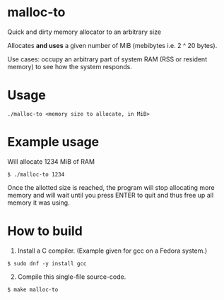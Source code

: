 # malloc-to
Quick and dirty memory allocator to an arbitrary size

Allocates **and uses** a given number of MiB (mebibytes i.e. 2 ^ 20 bytes).

Use cases: occupy an arbitrary part of system RAM (RSS or resident memory) to see how the system responds.


# Usage
~~~
./malloc-to <memory size to allocate, in MiB>
~~~

# Example usage

Will allocate 1234 MiB of RAM
~~~
$ ./malloc-to 1234
~~~

Once the allotted size is reached, the program will stop allocating more memory and will wait until you press ENTER to quit and thus free up all memory it was using.

# How to build

1. Install a C compiler. (Example given for gcc on a Fedora system.)
~~~
$ sudo dnf -y install gcc
~~~
2. Compile this single-file source-code.
~~~
$ make malloc-to
~~~
